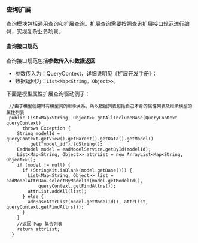 ### 查询扩展

查询模块包括通用查询和扩展查询。扩展查询需要按照查询扩展接口规范进行编码，实现复杂业务场景。

#### 查询接口规范

查询接口规范包括**参数传入**和**数据返回**
- 参数传入为：QueryContext，详细说明见《扩展开发手册》；
- 数据返回为：`List<Map<String, Object>>`。

下面是模型属性扩展查询驱动例子：

```
 //由于模型创建时有模型间的继承关系，所以数据列表包括自己本身的属性列表及继承模型的属性列表
 public List<Map<String, Object>> getAllIncludeBase(QueryContext queryContext)
      throws Exception {
    String modelId = queryContext.getView().getParent().getData().getModel()
        .get("model_id").toString();
    EadModel model = eadModelService.getById(modelId);
    List<Map<String, Object>> attrList = new ArrayList<Map<String, Object>>();
    if (model != null) {
      if (StringKit.isBlank(model.getBase())) {
        List<Map<String, Object>> list = eadModelAttrDao.selectByModelId(model.getModelId(), 
            queryContext.getFindAttrs());
        attrList.addAll(list);
      } else {
        addBaseAttrList(model.getModelId(), attrList, queryContext.getFindAttrs());
      }
    }
    //返回 Map 集合列表
    return attrList;
  }

```

